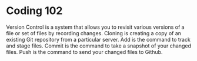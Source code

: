 # Coding 102 

Version Control is a system that allows you to revisit various versions of a file or set of files by recording changes.
Cloning is creating a copy of an existing Git repository from a particular server.
Add is the command to track and stage files.
Commit is the command to take a snapshot of your changed files.
Push is the command to send your changed files to Github.
